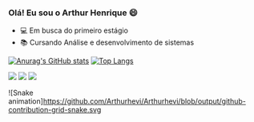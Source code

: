 ### Olá! Eu sou o Arthur Henrique 😄

- 💻 Em busca do primeiro estágio
- 📚 Cursando Análise e desenvolvimento de sistemas


[![Anurag's GitHub stats](https://github-readme-stats.vercel.app/api?username=Arthurhevi&show_icons=true&theme=tokyonight)](https://github.com/anuraghazra/github-readme-stats)
[![Top Langs](https://github-readme-stats.vercel.app/api/top-langs/?username=Arthurhevi&show_icons=true&theme=tokyonight)](https://github.com/anuraghazra/github-readme-stats)

<a href="https://instagram.com/tuli_hvr" target="_blank"><img src="https://img.shields.io/badge/-Instagram-%23E4405F?style=for-the-badge&logo=instagram&logoColor=white" target="_blank"></a>
<a href="https://www.linkedin.com/in/arthur-henrique-vieira-rodrigues-155720268/" target="_blank"><img src="https://img.shields.io/badge/-LinkedIn-%230077B5?style=for-the-badge&logo=linkedin&logoColor=white" target="_blank"></a>
<a href = "mailto:arthurhevi@hotmail.com"><img src="https://img.shields.io/badge/-Email-%23333?style=for-the-badge&logo=gmail&logoColor=white" target="_blank"></a>

![Snake animation]https://github.com/Arthurhevi/Arthurhevi/blob/output/github-contribution-grid-snake.svg
